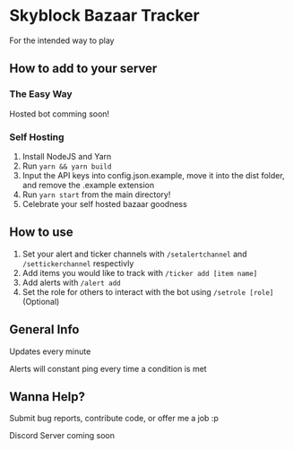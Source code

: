 # Skyblock Bazaar Tracker

For the intended way to play

## How to add to your server

### The Easy Way
Hosted bot comming soon!

### Self Hosting
1. Install NodeJS and Yarn
2. Run `yarn && yarn build`
3. Input the API keys into config.json.example, move it into the dist folder, and remove the .example extension
4. Run `yarn start` from the main directory!
5. Celebrate your self hosted bazaar goodness

## How to use

1. Set your alert and ticker channels with `/setalertchannel` and `/settickerchannel` respectivly
2. Add items you would like to track with `/ticker add [item name]`
3. Add alerts with `/alert add`
4. Set the role for others to interact with the bot using `/setrole [role]` (Optional)

## General Info

Updates every minute

Alerts will constant ping every time a condition is met

## Wanna Help?

Submit bug reports, contribute code, or offer me a job :p

Discord Server coming soon